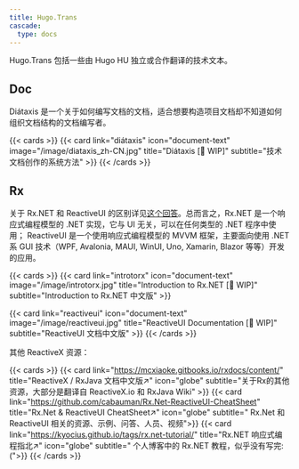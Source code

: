 ```yaml
---
title: Hugo.Trans
cascade:
  type: docs
---
```


Hugo.Trans 包括一些由 Hugo HU 独立或合作翻译的技术文本。

## Doc

Diátaxis 是一个关于如何编写文档的文档，适合想要构造项目文档却不知道如何组织文档结构的文档编写者。

{{< cards >}}
  {{< card
  link="diátaxis"
  icon="document-text"
  image="/image/diataxis_zh-CN.jpg"
  title="Diátaxis [🚧 WIP]"
  subtitle="技术文档创作的系统方法" >}}
{{< /cards >}}

## Rx

关于 Rx.NET 和 ReactiveUI 的区别详见[这个回答](https://stackoverflow.com/questions/34727584/reactiveui-rxui-vs-reactive-extensions)。总而言之，Rx.NET 是一个响应式编程模型的 .NET 实现，它与 UI 无关，可以在任何类型的 .NET 程序中使用； ReactiveUI 是一个使用响应式编程模型的 MVVM 框架，主要面向使用 .NET 系 GUI 技术（WPF, Avalonia, MAUI, WinUI, Uno, Xamarin, Blazor 等等）开发的应用。

{{< cards >}}
  {{< card
  link="introtorx"
  icon="document-text"
  image="/image/introtorx.jpg"
  title="Introduction to Rx.NET [🚧 WIP]"
  subtitle="Introduction to Rx.NET 中文版" >}}

  {{< card
  link="reactiveui"
  icon="document-text"
  image="/image/reactiveui.jpg"
  title="ReactiveUI Documentation [🚧 WIP]"
  subtitle="ReactiveUI 文档中文版" >}}
{{< /cards >}}

其他 ReactiveX 资源：

{{< cards >}}
  {{< card link="https://mcxiaoke.gitbooks.io/rxdocs/content/"
  title="ReactiveX / RxJava 文档中文版↗️" icon="globe"
  subtitle="关于Rx的其他资源，大部分是翻译自 ReactiveX.io 和 RxJava Wiki" >}}
  {{< card link="https://github.com/cabauman/Rx.Net-ReactiveUI-CheatSheet"
  title="Rx.Net & ReactiveUI CheatSheet↗️" icon="globe"
  subtitle=" Rx.Net 和 ReactiveUI 相关的资源、示例、问答、人员、视频">}}
  {{< card link="https://kyocius.github.io/tags/rx.net-tutorial/"
  title="Rx.NET 响应式编程指北↗️" icon="globe"
  subtitle=" 个人博客中的 Rx.NET 教程，似乎没有写完:(">}}
{{< /cards >}}
